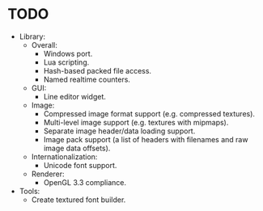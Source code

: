 # TODO
* Library:
	* Overall:
		- Windows port.
		- Lua scripting.
		- Hash-based packed file access.
		- Named realtime counters.
	* GUI:
		- Line editor widget.
	* Image:
		- Compressed image format support (e.g. compressed textures).
		- Multi-level image support (e.g. textures with mipmaps).
		- Separate image header/data loading support.
		- Image pack support (a list of headers with filenames and raw image data offsets).
	* Internationalization:
		- Unicode font support.
	* Renderer:
		- OpenGL 3.3 compliance.
* Tools:
	- Create textured font builder.
